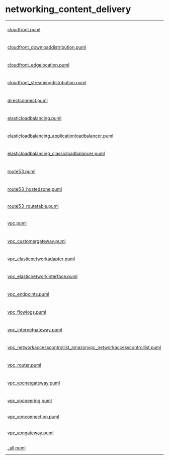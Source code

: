 # networking_content_delivery

|   |   |   |   |
|---|---|---|---|
| [cloudfront.puml](cloudfront.puml) | ![MSIMG_CLOUDFRONT_C](cloudfront.png) | ![MSIMG_CLOUDFRONT_M](cloudfront_mono.png) | ![MSIMG_CLOUDFRONT_G](cloudfront_gray.png) | 
| [cloudfront_downloaddistribution.puml](cloudfront_downloaddistribution.puml) | ![MSIMG_CLOUDFRONTDOWNLOADDISTRIBUTION_C](cloudfront_downloaddistribution.png) | ![MSIMG_CLOUDFRONTDOWNLOADDISTRIBUTION_M](cloudfront_downloaddistribution_mono.png) | ![MSIMG_CLOUDFRONTDOWNLOADDISTRIBUTION_G](cloudfront_downloaddistribution_gray.png) | 
| [cloudfront_edgelocation.puml](cloudfront_edgelocation.puml) | ![MSIMG_CLOUDFRONTEDGELOCATION_C](cloudfront_edgelocation.png) | ![MSIMG_CLOUDFRONTEDGELOCATION_M](cloudfront_edgelocation_mono.png) | ![MSIMG_CLOUDFRONTEDGELOCATION_G](cloudfront_edgelocation_gray.png) | 
| [cloudfront_streamingdistribution.puml](cloudfront_streamingdistribution.puml) | ![MSIMG_CLOUDFRONTSTREAMINGDISTRIBUTION_C](cloudfront_streamingdistribution.png) | ![MSIMG_CLOUDFRONTSTREAMINGDISTRIBUTION_M](cloudfront_streamingdistribution_mono.png) | ![MSIMG_CLOUDFRONTSTREAMINGDISTRIBUTION_G](cloudfront_streamingdistribution_gray.png) | 
| [directconnect.puml](directconnect.puml) | ![MSIMG_DIRECTCONNECT_C](directconnect.png) | ![MSIMG_DIRECTCONNECT_M](directconnect_mono.png) | ![MSIMG_DIRECTCONNECT_G](directconnect_gray.png) | 
| [elasticloadbalancing.puml](elasticloadbalancing.puml) | ![MSIMG_ELASTICLOADBALANCING_C](elasticloadbalancing.png) | ![MSIMG_ELASTICLOADBALANCING_M](elasticloadbalancing_mono.png) | ![MSIMG_ELASTICLOADBALANCING_G](elasticloadbalancing_gray.png) | 
| [elasticloadbalancing_applicationloadbalancer.puml](elasticloadbalancing_applicationloadbalancer.puml) | ![MSIMG_ELASTICLOADBALANCINGAPPLICATIONLOADBALANCER_C](elasticloadbalancing_applicationloadbalancer.png) | ![MSIMG_ELASTICLOADBALANCINGAPPLICATIONLOADBALANCER_M](elasticloadbalancing_applicationloadbalancer_mono.png) | ![MSIMG_ELASTICLOADBALANCINGAPPLICATIONLOADBALANCER_G](elasticloadbalancing_applicationloadbalancer_gray.png) | 
| [elasticloadbalancing_classicloadbalancer.puml](elasticloadbalancing_classicloadbalancer.puml) | ![MSIMG_ELASTICLOADBALANCINGCLASSICLOADBALANCER_C](elasticloadbalancing_classicloadbalancer.png) | ![MSIMG_ELASTICLOADBALANCINGCLASSICLOADBALANCER_M](elasticloadbalancing_classicloadbalancer_mono.png) | ![MSIMG_ELASTICLOADBALANCINGCLASSICLOADBALANCER_G](elasticloadbalancing_classicloadbalancer_gray.png) | 
| [route53.puml](route53.puml) | ![MSIMG_ROUTE53_C](route53.png) | ![MSIMG_ROUTE53_M](route53_mono.png) | ![MSIMG_ROUTE53_G](route53_gray.png) | 
| [route53_hostedzone.puml](route53_hostedzone.puml) | ![MSIMG_ROUTE53HOSTEDZONE_C](route53_hostedzone.png) | ![MSIMG_ROUTE53HOSTEDZONE_M](route53_hostedzone_mono.png) | ![MSIMG_ROUTE53HOSTEDZONE_G](route53_hostedzone_gray.png) | 
| [route53_routetable.puml](route53_routetable.puml) | ![MSIMG_ROUTE53ROUTETABLE_C](route53_routetable.png) | ![MSIMG_ROUTE53ROUTETABLE_M](route53_routetable_mono.png) | ![MSIMG_ROUTE53ROUTETABLE_G](route53_routetable_gray.png) | 
| [vpc.puml](vpc.puml) | ![MSIMG_VPC_C](vpc.png) | ![MSIMG_VPC_M](vpc_mono.png) | ![MSIMG_VPC_G](vpc_gray.png) | 
| [vpc_customergateway.puml](vpc_customergateway.puml) | ![MSIMG_VPCCUSTOMERGATEWAY_C](vpc_customergateway.png) | ![MSIMG_VPCCUSTOMERGATEWAY_M](vpc_customergateway_mono.png) | ![MSIMG_VPCCUSTOMERGATEWAY_G](vpc_customergateway_gray.png) | 
| [vpc_elasticnetworkadapter.puml](vpc_elasticnetworkadapter.puml) | ![MSIMG_VPCELASTICNETWORKADAPTER_C](vpc_elasticnetworkadapter.png) | ![MSIMG_VPCELASTICNETWORKADAPTER_M](vpc_elasticnetworkadapter_mono.png) | ![MSIMG_VPCELASTICNETWORKADAPTER_G](vpc_elasticnetworkadapter_gray.png) | 
| [vpc_elasticnetworkinterface.puml](vpc_elasticnetworkinterface.puml) | ![MSIMG_VPCELASTICNETWORKINTERFACE_C](vpc_elasticnetworkinterface.png) | ![MSIMG_VPCELASTICNETWORKINTERFACE_M](vpc_elasticnetworkinterface_mono.png) | ![MSIMG_VPCELASTICNETWORKINTERFACE_G](vpc_elasticnetworkinterface_gray.png) | 
| [vpc_endpoints.puml](vpc_endpoints.puml) | ![MSIMG_VPCENDPOINTS_C](vpc_endpoints.png) | ![MSIMG_VPCENDPOINTS_M](vpc_endpoints_mono.png) | ![MSIMG_VPCENDPOINTS_G](vpc_endpoints_gray.png) | 
| [vpc_flowlogs.puml](vpc_flowlogs.puml) | ![MSIMG_VPCFLOWLOGS_C](vpc_flowlogs.png) | ![MSIMG_VPCFLOWLOGS_M](vpc_flowlogs_mono.png) | ![MSIMG_VPCFLOWLOGS_G](vpc_flowlogs_gray.png) | 
| [vpc_internetgateway.puml](vpc_internetgateway.puml) | ![MSIMG_VPCINTERNETGATEWAY_C](vpc_internetgateway.png) | ![MSIMG_VPCINTERNETGATEWAY_M](vpc_internetgateway_mono.png) | ![MSIMG_VPCINTERNETGATEWAY_G](vpc_internetgateway_gray.png) | 
| [vpc_networkaccesscontrollist_amazonvpc_networkaccesscontrollist.puml](vpc_networkaccesscontrollist_amazonvpc_networkaccesscontrollist.puml) | ![MSIMG_VPCNETWORKACCESSCONTROLLISTAMAZONVPCNETWORKACCESSCONTROLLIST_C](vpc_networkaccesscontrollist_amazonvpc_networkaccesscontrollist.png) | ![MSIMG_VPCNETWORKACCESSCONTROLLISTAMAZONVPCNETWORKACCESSCONTROLLIST_M](vpc_networkaccesscontrollist_amazonvpc_networkaccesscontrollist_mono.png) | ![MSIMG_VPCNETWORKACCESSCONTROLLISTAMAZONVPCNETWORKACCESSCONTROLLIST_G](vpc_networkaccesscontrollist_amazonvpc_networkaccesscontrollist_gray.png) | 
| [vpc_router.puml](vpc_router.puml) | ![MSIMG_VPCROUTER_C](vpc_router.png) | ![MSIMG_VPCROUTER_M](vpc_router_mono.png) | ![MSIMG_VPCROUTER_G](vpc_router_gray.png) | 
| [vpc_vpcnatgateway.puml](vpc_vpcnatgateway.puml) | ![MSIMG_VPCVPCNATGATEWAY_C](vpc_vpcnatgateway.png) | ![MSIMG_VPCVPCNATGATEWAY_M](vpc_vpcnatgateway_mono.png) | ![MSIMG_VPCVPCNATGATEWAY_G](vpc_vpcnatgateway_gray.png) | 
| [vpc_vpcpeering.puml](vpc_vpcpeering.puml) | ![MSIMG_VPCVPCPEERING_C](vpc_vpcpeering.png) | ![MSIMG_VPCVPCPEERING_M](vpc_vpcpeering_mono.png) | ![MSIMG_VPCVPCPEERING_G](vpc_vpcpeering_gray.png) | 
| [vpc_vpnconnection.puml](vpc_vpnconnection.puml) | ![MSIMG_VPCVPNCONNECTION_C](vpc_vpnconnection.png) | ![MSIMG_VPCVPNCONNECTION_M](vpc_vpnconnection_mono.png) | ![MSIMG_VPCVPNCONNECTION_G](vpc_vpnconnection_gray.png) | 
| [vpc_vpngateway.puml](vpc_vpngateway.puml) | ![MSIMG_VPCVPNGATEWAY_C](vpc_vpngateway.png) | ![MSIMG_VPCVPNGATEWAY_M](vpc_vpngateway_mono.png) | ![MSIMG_VPCVPNGATEWAY_G](vpc_vpngateway_gray.png) | 
| [_all.puml](_all.puml) | ![MSIMG_ALL_C](_all.png) | ![MSIMG_ALL_M](_all_mono.png) | ![MSIMG_ALL_G](_all_gray.png) | 
